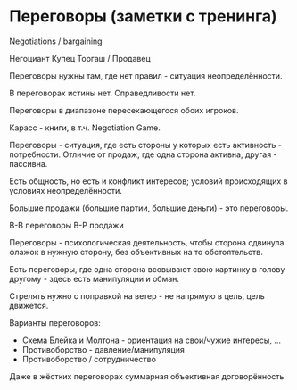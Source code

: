 # Переговоры (заметки с тренинга)

Negotiations / bargaining 

Негоциант
Купец
Торгаш / Продавец

Переговоры нужны там, где нет правил - ситуация неопределённости.

В переговорах истины нет. Справедливости нет.

Переговоры в диапазоне пересекающегося обоих игроков.

Карасс - книги, в т.ч. Negotiation Game.

Переговоры - ситуация, где есть стороны у которых есть активность - потребности.
Отличие от продаж, где одна сторона активна, другая - пассивна.

Есть общность, но есть и конфликт интересов; условий происходящих в условиях неопределённости.

Большие продажи (большие партии, большие деньги) - это переговоры.

В-В переговоры
В-Р продажи

Переговоры - психологическая деятельность, чтобы сторона сдвинула флажок в нужную сторону, без объективных на то обстоятельств.

Есть переговоры, где одна сторона всовывают свою картинку в голову другому - здесь есть манипуляции и обман.

Стрелять нужно с поправкой на ветер - не напрямую в цель, цель движется.

Варианты переговоров:
- Схема Блейка и Молтона - ориентация на свои/чужие интересы, ...
- Противоборство - давление/манипуляция
- Противоборство / сотрудничество

Даже в жёстких переговорах суммарная объективная договорённость будет определять можно ли переместить флажок.
Ведя жёсткие переговоры нужно во всём, кроме основного предмета торга, нужно стремиться к выигрышу-выигрыш. Этим снимается проблема жёстких переговоров и долгосрочных отношений.

Расширение предмета переговоров - стратегия помогающая дать ему 100% удовлетворенности.

25 способов повысить субъективную удовлетворенность другой стороны.
Покажи ему, что он вынул из тебя максимум.

Вопрос: как мне понять что передо мной человек, который не знает правила переговоров?

Если силы принципиально неравны - это не переговоры.

В жёстких переговорах - избегать о неудовольствии, заботиться о сохранении лица - иначе он будет больше сопротивляться. Если всё ровно хорошо и позитивно, то «мы просто играем в покер».
Профессиональные переговорщики: В-В.
Максимально не включать эмоции - ни свои ни чужие.

Процесс взаимного влияния с целью повышения своих ожиданий и понижения ожиданий другой стороны.

Начало переговоров:
* Уровень моей субъективной договорённости (в %)
* Диапазон цифр в которых договорились
* Первое и второе торговое предложение - план и факт

Подсознательно ориентир идёт на среднее арифметическое.

Правило: aim high. Первое торговое предложение - самое высокое, какое может быть, которое можно обосновать не показавшись сумасшедшим.
Напиши своё. Зачеркни и уговори себя на большую цифру. И так несколько раз.

Когда готовимся - повышаем свои ожидания.

Тот кто первый называет цену - проигрывает переговоры.
Если прямой вопрос про цену, то отвечать надо диапозоном, где медиана - оптимистичное первое ценовое предложение.

Далее - размер уступки. Шаг уступки должен быть минимальным. И всегда меньше чем у партнёра.

Далее - паттерны уступок. Манеры уступать. Маленькие_большие_...
Важно: знать свой паттерн уступок. И делать коррекцию соответствующую.

Никогда не делайте ни одной скидки, пока партнёр не сделал скидки.

«Никогда не бросайте бесплатных стейков».

Если дожидаюсь хода партнёра, дать ему заработать скидку - на уровне усилий.

Скрывай свой паттерн уступок от партнёра.

Книги Фиши Ури

Цифры для подготовки (минимум):
* Нижняя граница (худший допустимый, приемлемый)
* Наилучшее из запасных ходов, на случай отказа партнёра (BATNA/НАПС) - что будет, если не получу; иначе наши ожидания настолько низки, что я буду в зависимости от партнёра. Психологическая независимость.
* Контрольный вариант - наиболее вероятен при благоприятных обстоятельствах (на 4-ку)
* Таргетный вариант - наиболее вероятен при наиболее благоприятных обстоятельствах (на 5-ку, целимся именно сюда)
* Верхняя граница - первое торговое предложение, максимально оптимистично, при котором партнёр сможет отнестись серьёзно.

Тоже самое - про партнёра.
Мы хорошо знаем свои давления и ограничения и склонны их преувеличивать; плохо знаем партнёрские и склонны их преуменьшать.

Пишу его таргетный, зачернуть, и разобрать всё, что я ему приписываю.

Работать - подготавливаться нужно до тех пор, пока я не понимаю зачем я иду на переговоры, что я могу получить и что я ожидаю от партнёра. Как я себя настрою, так и будет. Правда роли.

Важно: у партнёра всегда есть давления и ограничения. Я просто их не знаю. Они есть хотя бы потому, что иначе он бы уже давно решил свою проблему.

Переговоры выигрывает тот, кто настраивает себя на более высокий результат.

Если партнёр сопротивляется и легко сдаётся, то мне кажется что я мог бы получить больше. И наоборот.

Давления и ограничения могут быть самими разными. Объективные и субъективные.

Скрывать мои. Узнавать другой стороны.

Чем дольше длятся переговоры, тем больше возможность получить выгоду.
Но, чем дольше длятся переговоры, тем выше утомление / падение энергии.
Флажок / точка схождения - посередине.
Выигрывает таким образом тот, кто утомляется медленнее.
Фактор терпения и выносливости является таким образом фактором ослабляющим.

Терпеливый и выносливый таким образом в более выгодной позиции.

Маленькие шаги в этом смысле выгодны, но шаги должны быть такими, чтобы переговоры не прерывались.

Чем хуже себя ведёт одна сторона, тем увереннее себя ощущает другая сторона.

Потребности в жёстких переговорах нужно угадывать по косвенным признакам.

Прежде чем начинать торг, нужно исследование. Это самый первый этап.

Если не могут оценить, то смотрят как человек оценивает себя сам.

Важный вопрос: почему продаёте / покупаете?

Какие могут быть ограничения? Думаю со стороны другой стороны. Озвучиваю, мысли, смотрю на реакцию.

Правило: уступить я всегда успею.
Пока мы сидим за столом с зелёным сукном, это всё игра.
Если лицо сохранили, то всё идёт как игра.

Когда ожидания занижают, сначала нужно вернуть ожидания обратно и только потом говорить о цене.
Временные занижения ожиданий используются для снижения цены.

Переговоры в русском понимании часто воспринимаются как переубеждение - чтобы другая сторона увидела что она не права.

